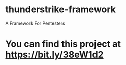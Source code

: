 # thunderstrike-framework
A Framework For Pentesters 
# You can find this project at https://bit.ly/38eW1d2
